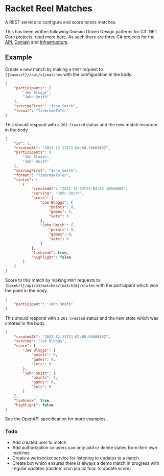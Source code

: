 # Racket Reel Matches

A REST service to configure and score tennis matches.

This has been written following Domain Driven Design patterns for C# .NET Core projects, read more [here](https://docs.microsoft.com/en-us/dotnet/architecture/microservices/microservice-ddd-cqrs-patterns/ddd-oriented-microservice). As such there are three C# projects for the [API](Matches.API/), [Domain](Matches.Domain/) and [Infrastructure](Matches.Infrastructure/).

## Example

Create a new match by making a `POST` request to `{{baseurl}}/api/v1/matches` with the configuration in the body.

```json
{
	"participants": [
		"Joe Bloggs",
        "John Smith"
	],
	"servingFirst": "John Smith",
    "format": "TiebreakToTen"
}
```

This should respond with a `201 Created` status and the new match resource in the body.

```json
{
    "id": 1,
    "createdAt": "2022-12-23T21:04:58.1666340Z",
    "participants": [
        "Joe Bloggs",
        "John Smith"
    ],
    "servingFirst": "John Smith",
    "format": "TiebreakToTen",
    "states": [
        {
            "createdAt": "2022-12-23T21:04:58.1666490Z",
            "serving": "John Smith",
            "score": {
                "Joe Bloggs": {
                    "points": 0,
                    "games": 0,
                    "sets": 0
                },
                "John Smith": {
                    "points": 0,
                    "games": 0,
                    "sets": 0
                }
            },
            "tiebreak": true,
            "highlight": false
        }
    ]
}
```

Score to this match by making  `POST` requests to `{baseUrl}/api/v1/matches/{matchId}/states` with the participant which won the point in the body.

```json
{
    "participant": "John Smith"
}
```

This should respond with a `201 Created` status and the new state which was created in the body.

```json
{
    "createdAt": "2022-12-23T21:07:09.9488810Z",
    "serving": "Joe Bloggs",
    "score": {
        "Joe Bloggs": {
            "points": 0,
            "games": 0,
            "sets": 0
        },
        "John Smith": {
            "points": 1,
            "games": 0,
            "sets": 0
        }
    },
    "tiebreak": true,
    "highlight": false
}
```

See the OpenAPI specification for more examples.

### Todo

- Add created user to match
- Add authorization so users can only add or delete states from their own matches
- Create a websocket service for listening to updates to a match
- Create bot which ensures there is always a demo match in progress with regular updates (random cron job az func to update score)